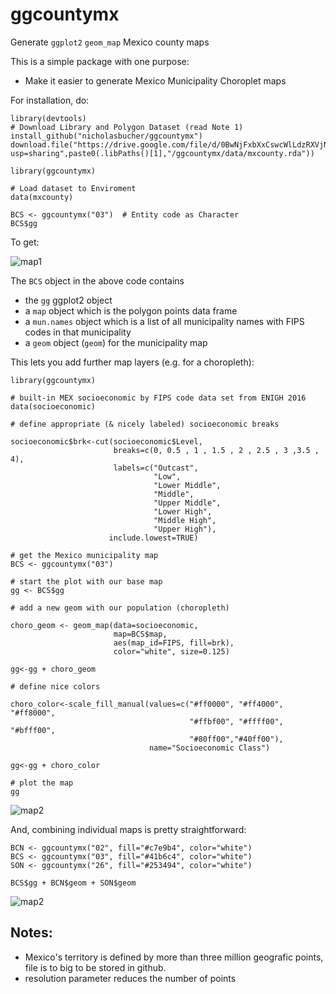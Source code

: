 ggcountymx
========

Generate `ggplot2` `geom_map` Mexico county maps

This is a simple package with one purpose:

- Make it easier to generate Mexico Municipality Choroplet maps

For installation, do:

    library(devtools)
    # Download Library and Polygon Dataset (read Note 1)
    install_github("nicholasbucher/ggcountymx")
    download.file("https://drive.google.com/file/d/0BwNjFxbXxCswcWlLdzRXVjNuRWM/view?usp=sharing",paste0(.libPaths()[1],"/ggcountymx/data/mxcounty.rda"))
    
    library(ggcountymx)
    
    # Load dataset to Enviroment
    data(mxcounty)
    
    BCS <- ggcountymx("03")  # Entity code as Character 
    BCS$gg
    
To get:

![map1](https://rawgit.com/nicholasbucher/ggcountymx/master/img/BCS_1.svg)

The `BCS` object in the above code contains

- the `gg` ggplot2 object
- a `map` object which is the polygon points data frame
- a `mun.names` object which is a list of all municipality names with FIPS codes in that municipality
- a `geom` object (`geom`) for the municipality map


This lets you add further map layers (e.g. for a choropleth):

    library(ggcountymx)
    
    # built-in MEX socioeconomic by FIPS code data set from ENIGH 2016
    data(socioeconomic)
    
    # define appropriate (& nicely labeled) socioeconomic breaks
    
    socioeconomic$brk<-cut(socioeconomic$Level,
                           breaks=c(0, 0.5 , 1 , 1.5 , 2 , 2.5 , 3 ,3.5 , 4),
                           labels=c("Outcast",
                                    "Low",
                                    "Lower Middle",
                                    "Middle",
                                    "Upper Middle",
                                    "Lower High",
                                    "Middle High",
                                    "Upper High"),
                          include.lowest=TRUE)
                     
    # get the Mexico municipality map
    BCS <- ggcountymx("03")
    
    # start the plot with our base map
    gg <- BCS$gg
    
    # add a new geom with our population (choropleth)
    
    choro_geom <- geom_map(data=socioeconomic,
                           map=BCS$map,
                           aes(map_id=FIPS, fill=brk),
                           color="white", size=0.125)

    gg<-gg + choro_geom
    
    # define nice colors
    
    choro_color<-scale_fill_manual(values=c("#ff0000", "#ff4000", "#ff8000",
                                            "#ffbf00", "#ffff00", "#bfff00",
                                            "#80ff00","#40ff00"),
                                   name="Socioeconomic Class")
    
    gg<-gg + choro_color
    
    # plot the map
    gg

![map2](https://rawgit.com/nicholasbucher/ggcountymx/master/img/BCS.svg)

And, combining individual maps is pretty straightforward:

    BCN <- ggcountymx("02", fill="#c7e9b4", color="white")
    BCS <- ggcountymx("03", fill="#41b6c4", color="white")
    SON <- ggcountymx("26", fill="#253494", color="white")

    BCS$gg + BCN$geom + SON$geom
    

![map2](https://rawgit.com/nicholasbucher/ggcountymx/master/img/COM.svg)


## Notes:
  - Mexico's territory is defined by more than three million geografic points, file is to big to be stored in github.
  - resolution parameter reduces the number of points 

